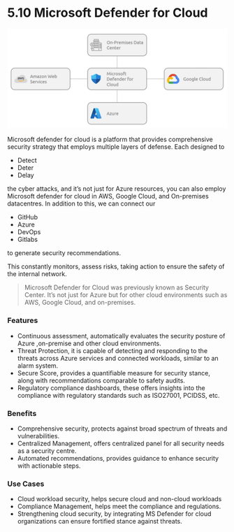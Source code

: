 # 5.10 Microsoft Defender for Cloud

![image.png](image%2010.png)

Microsoft defender for cloud is a platform that provides comprehensive security strategy that employs multiple layers of defense. Each designed to 

- Detect
- Deter
- Delay

the cyber attacks, and it’s not just for Azure resources, you can also employ Microsoft defender for cloud in AWS, Google Cloud, and On-premises datacentres. In addition to this, we can connect our 

- GitHub
- Azure
- DevOps
- Gitlabs

to generate security recommendations.

This constantly monitors, assess risks, taking action to ensure the safety of the internal network.

> Microsoft Defender for Cloud was previously known as Security Center. It’s not just for Azure but for other cloud environments such as AWS, Google Cloud, and on-premises.
> 

### Features

- Continuous assessment, automatically evaluates the security posture of Azure ,on-premise and other cloud environments.
- Threat Protection, it is capable of detecting and responding to the threats across Azure services and connected workloads, similar to an alarm system.
- Secure Score, provides a quantifiable measure for security stance, along with recommendations comparable to safety audits.
- Regulatory compliance dashboards, these offers insights into the compliance with regulatory standards such as ISO27001, PCIDSS, etc.

### Benefits

- Comprehensive security, protects against broad spectrum of threats and vulnerabilities.
- Centralized Management, offers centralized panel for all security needs as a security centre.
- Automated recommendations, provides guidance to enhance security with actionable steps.

### Use Cases

- Cloud workload security, helps secure cloud and non-cloud workloads
- Compliance Management, helps meet the compliance and regulations.
- Strengthening cloud security, by integrating MS Defender for cloud organizations can ensure fortified stance against threats.